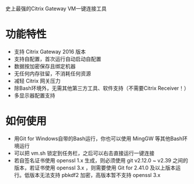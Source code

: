 史上最强的Citrix Gateway VM一键连接工具

# 功能特性

- 支持 Citrix Gateway 2016 版本
- 支持自配置，首次运行自动启动自配置
- 数据按加密保存且绑定机器
- 无任何内存驻留，不消耗任何资源
- 减轻 Citrix 网关压力
- 除Bash环境外，无需其他第三方工具、软件支持（不需要Citrix Receiver！）
- 多显示器配置支持
  
# 如何使用

- 用Git for Windows自带的Bash运行，你也可以使用 MingGW 等其他Bash环境运行
- 可以把 vm.sh 锁定到任务栏，之后可以右击直接运行一键连接
- 若自签名证书使用 openssl 1.x 生成，则必须使用 git v2.12.0 ~ v2.39 之间的版本，若证书使用 openssl 3.x ，则需要使用 Git for 2.41.0 及以上版本运行。低版本无法支持 pbkdf2 加密，高版本暂不支持 openssl 3.x 
  
